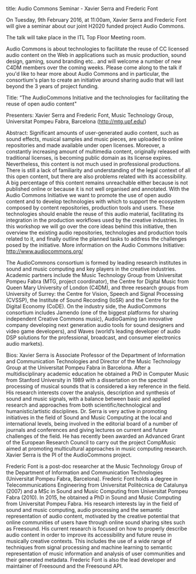 title: Audio Commons Seminar - Xavier Serra and Frederic Font

On Tuesday, 9th February 2016, at 11:00am, Xavier Serra and Frederic Font will give a seminar about our joint H2020 funded project Audio Commons.

The talk will take place in the ITL Top Floor Meeting room. 

Audio Commons is about technologies to facilitate the reuse of CC licensed audio content on the Web in applications such as music production, sound design, gaming, sound branding etc.. and will welcome a number of new C4DM members over the coming weeks. Please come along to the talk if you'd like to hear more about Audio Commons and in particular, the consortium's plan to create an initiative around sharing audio that will last beyond the 3 years of project funding.


Title:
“The AudioCommons Initiative and the technologies for facilitating the reuse of open audio content"

Presenters:
Xavier Serra and Frederic Font, Music Technology Group, Universitat Pompeu Fabra, Barcelona (http://mtg.upf.edu/)

Abstract:
Significant amounts of user-generated audio content, such as sound effects, musical samples and music pieces, are uploaded to online repositories and made available under open licenses. Moreover, a constantly increasing amount of multimedia content, originally released with traditional licenses, is  becoming public domain as its license expires. Nevertheless, this content is not much used in professional productions. There is still a lack of familiarity and understanding of the legal context of all this open content, but there are also problems related with its accessibility. A big percentage of this content remains unreachable either because is not published online or because it is not well organised and annotated. With the Audio Commons Initiative we want to promote the use of open audio content and to develop technologies with which to support the ecosystem composed by content repositories, production tools and users. These technologies should enable the reuse of this audio material, facilitating its integration in the production workflows used by the creative industries. In this workshop we will go over the core ideas behind this initiative, then overview the existing audio repositories, technologies and production tools related to it, and finally outline the planned tasks to address the challenges posed by the initiative. More information on the Audio Commons Initiative:  http://www.audiocommons.org/

The AudioCommons consortium is formed by leading research institutes in sound and music computing and key players in the creative industries. Academic partners include the Music Technology Group from Universitat Pompeu Fabra (MTG, project coordinator), the Centre for Digital Music from Queen Mary University of London (C4DM), and three research groups from University of Surrey: the Centre for Vision, Speech and Signal Processing (CVSSP), the Institute of Sound Recording (IoSR) and the Centre for the Digital Economy (CoDE). On the industry side, the AudioCommons consortium includes Jamendo (one of the biggest platforms for sharing independent Creative Commons music), AudioGaming (an innovative company developing next generation audio tools for sound designers and video game developers), and Waves (world’s leading developer of audio DSP solutions for the professional, broadcast, and consumer electronics audio markets).


Bios:
Xavier Serra is Associate Professor of the Department of Information and Communication Technologies and Director of the Music Technology Group at the Universitat Pompeu Fabra in Barcelona. After a multidisciplinary academic education he obtained a PhD in Computer Music from Stanford University in 1989 with a dissertation on the spectral processing of musical sounds that is considered a key reference in the field. His research interests cover the analysis, description and synthesis of sound and music signals, with a balance between basic and applied research and approaches from both scientific/technological and humanistic/artistic disciplines. Dr. Serra is very active in promoting initiatives in the field of Sound and Music Computing at the local and international levels, being involved in the editorial board of a number of journals and conferences and giving lectures on current and future challenges of the field. He has recently been awarded an Advanced Grant of the European Research Council to carry out the project CompMusic aimed at promoting multicultural approaches in music computing research.  Xavier Serra is the PI of the AudioCommons project.

Frederic Font is a post-doc researcher at the Music Technology Group of the Department of Information and Communication Technologies (Universitat Pompeu Fabra, Barcelona). Frederic Font holds a degree in Telecommunications Engineering from Universitat Politècnica de Catalunya (2007) and a MSc in Sound and Music Computing from Universitat Pompeu Fabra (2010). In 2015, he obtained a PhD in Sound and Music Computing from Universitat Pompeu Fabra. His research interests lay in the field of sound and music computing, audio processing and the semantic representation of audio content, motivated by the creative potential that online communities of users have through online sound sharing sites such as Freesound. His current research is focused on how to properly describe audio content in order to improve its accessibility and future reuse in musically creative contexts. This includes the use of a wide range of techniques from signal processing and machine learning to semantic representation of music information and analysis of user communities and their generated metadata. Frederic Font is also the lead developer and maintainer of Freesound and the Freesound API.
